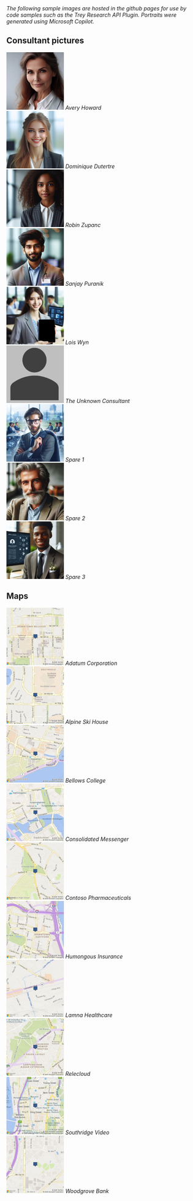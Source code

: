The following sample images are hosted in the github pages for use by code samples such as the Trey Research API Plugin.
Portraits were generated using Microsoft Copilot.

<style>
    img {
        height: 150px;
        width: 150px;
    }
    p {
        font-style: italic;
        padding: 0;
        margin: 0;
    }
</style>

## Consultant pictures

![Avery](./sample-images/consultants/Avery.jpg)
Avery Howard

![Dominique](./sample-images/consultants/Dominique.jpg)
Dominique Dutertre

![Robin](./sample-images/consultants/Robin.jpg)
Robin Zupanc

![Sanjay](./sample-images/consultants/Sanjay.jpg)
Sanjay Puranik

![Lous](./sample-images/consultants/Lois.jpg)
Lois Wyn

![Unknown](./sample-images/consultants/Unknown.png)
The Unknown Consultant

![Spare image](./sample-images/consultants/Spare1.jpg)
Spare 1

![Spare image](./sample-images/consultants/Spare2.jpg)
Spare 2

![Spare image](./sample-images/consultants/Spare3.jpg)
Spare 3

## Maps

![Adatum Corporation](./sample-images/maps/adatum-corp.jpg)
Adatum Corporation

![Alpine Ski House](./sample-images/maps/alpine-ski-house.jpg)
Alpine Ski House

![Bellows College](./sample-images/maps/bellows-college.jpg)
Bellows College

![Consolidated Messenger](./sample-images/maps/consolidated-messenger.jpg)
Consolidated Messenger

![Contoso Pharmaceuticals](./sample-images/maps/contoso-pharmaceuticals.jpg)
Contoso Pharmaceuticals

![Humongous Insurace](./sample-images/maps/humongous-insurance.jpg)
Humongous Insurance

![Lamna Healthcare](./sample-images/maps/lamna-healthcare.jpg)
Lamna Healthcare

![Relecloud](./sample-images/maps/relecloud.jpg)
Relecloud

![Southridge Video](./sample-images/maps/southridge-video.jpg)
Southridge Video

![Woodgrove Bank](./sample-images/maps/woodgrove-bank.jpg)
Woodgrove Bank
